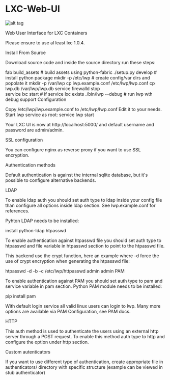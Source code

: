 # LXC-Web-UI
![alt tag](https://northernsignal.com/norsiglogo802.png)

Web User Interface for LXC Containers

Please ensure to use al least lxc 1.0.4. 

Install From Source

Download source code and inside the source directory run these steps:

fab build_assets         # build assets using python-fabric
./setup.py develop       # install python package
mkdir -p /etc/lwp        # create config/var dirs and popolate it
mkdir -p /var/lwp
cp lwp.example.conf /etc/lwp/lwp.conf
cp lwp.db /var/lwp/lwp.db
service firewalld stop   
service lxc start        # if service lxc exists
./bin/lwp --debug        # run lwp wth debug support
Configuration

Copy /etc/lwp/lwp.example.conf to /etc/lwp/lwp.conf
Edit it to your needs.
Start lwp service as root:
service lwp start

Your LXC UI is now at http://localhost:5000/ and default username and password are admin/admin.

SSL configuration

You can configure nginx as reverse proxy if you want to use SSL encryption.

Authentication methods

Default authentication is against the internal sqlite database, but it's possible to configure alternative backends.

LDAP

To enable ldap auth you should set auth type to ldap inside your config file than configure all options inside ldap section. See lwp.example.conf for references.

Pyhton LDAP needs to be installed:

install python-ldap
htpasswd

To enable authentication against htpasswd file you should set auth type to htpasswd and file variable in htpasswd section to point to the htpasswd file.

This backend use the crypt function, here an example where -d force the use of crypt encryption when generating the htpasswd file:

htpasswd -d -b -c /etc/lwp/httpasswd admin admin
PAM

To enable authentication against PAM you should set auth type to pam and service variable in pam section. Python PAM module needs to be installed:

pip install pam

With default login service all valid linux users can login to lwp. Many more options are available via PAM Configuration, see PAM docs.

HTTP

This auth method is used to authenticate the users using an external http server through a POST request. To enable this method auth type to http and configure the option under http section.

Custom autenticators

If you want to use different type of authentication, create appropriate file in authenticators/ directory with specific structure (example can be viewed in stub authenticator)
